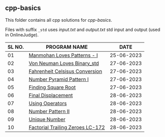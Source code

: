 ## cpp-basics

This folder contains all cpp solutions for _cpp-basics_.

Files with suffix `_std` uses _input.txt_ and _output.txt_ std input and output (used in OnlineJudge).

| SL NO. | PROGRAM NAME                                                              | DATE       |
| ------ | ------------------------------------------------------------------------- | ---------- |
| 01     | [Manmohan Loves Patterns - I](<01_Manmohan Loves Patterns - I.cpp>)       | 25-06-2023 |
| 02     | [Von Neuman Loves Binary_std](<02_Von Neuman Loves Binary_std.cpp>)       | 27-06-2023 |
| 03     | [Fahrenheit Celsisus Conversion](<03_Fahrenheit Celsisus Conversion.cpp>) | 27-06-2023 |
| 04     | [Number Pyramid Pattern I](<04_Number Pyramid Pattern I.cpp>)             | 27-06-2023 |
| 05     | [Finding Square Root](<05_Finding Square Root.cpp>)                       | 27-06-2023 |
| 06     | [Final Displacement](<06_Final Displacement.cpp>)                         | 28-06-2023 |
| 07     | [Using Operators](<07_Using Operators.cpp>)                               | 28-06-2023 |
| 08     | [Number Pattern II](<08_Number Pattern II.cpp>)                           | 28-06-2023 |
| 09     | [Unique Number](<09_Unique Number.cpp>)                                   | 28-06-2023 |
| 10 | [Factorial Trailing Zeroes LC-172](<10_Factorial Trailing Zeroes LC-172.cpp>) | 28-06-2023 |
